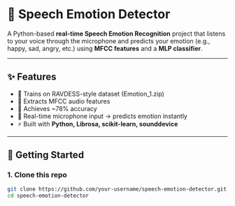 # 🎤 Speech Emotion Detector  

A Python-based **real-time Speech Emotion Recognition** project that listens to your voice through the microphone and predicts your emotion (e.g., happy, sad, angry, etc.) using **MFCC features** and a **MLP classifier**.  

---

## ✨ Features
- 📂 Trains on RAVDESS-style dataset (Emotion_1.zip)  
- 🧠 Extracts MFCC audio features  
- 🎯 Achieves ~78% accuracy  
- 🎤 Real-time microphone input → predicts emotion instantly  
- ⚡ Built with **Python, Librosa, scikit-learn, sounddevice**  

---

## 🚀 Getting Started

### 1. Clone this repo
```bash
git clone https://github.com/your-username/speech-emotion-detector.git
cd speech-emotion-detector
